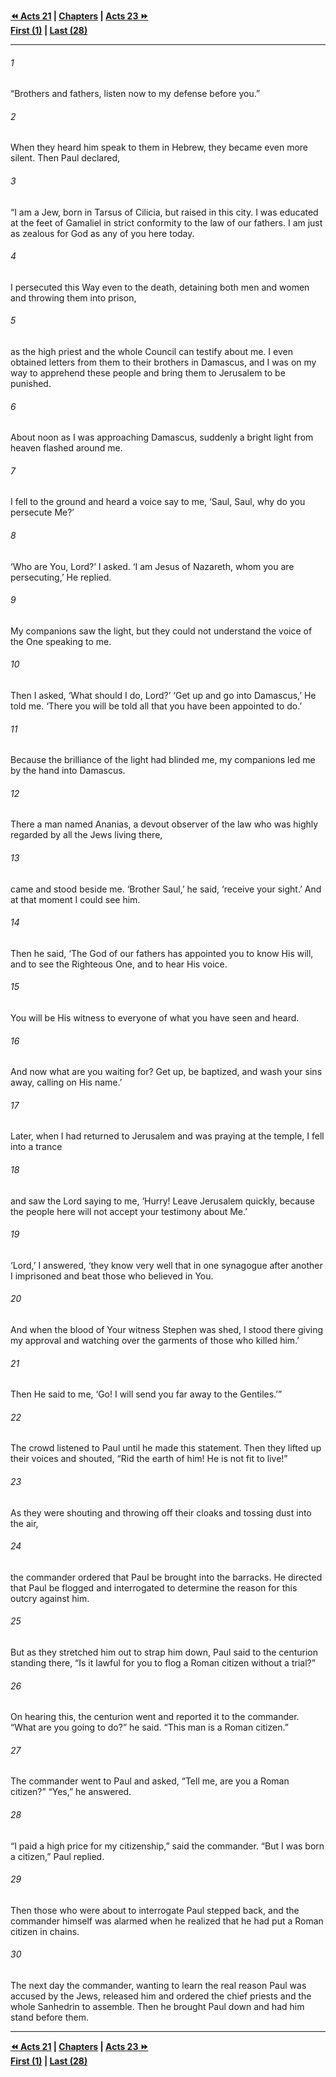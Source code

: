   
**[⏪ Acts 21](./Acts%2021.md) | [Chapters](./_index.md) | [Acts 23 ⏩](./Acts%2023.md)**  
**[First (1)](./Acts%201.md) | [Last (28)](./Acts%2028.md)**  
  
---  
  
###### 1  
“Brothers and fathers, listen now to my defense before you.”  
  
###### 2  
When they heard him speak to them in Hebrew, they became even more silent. Then Paul declared,  
  
###### 3  
“I am a Jew, born in Tarsus of Cilicia, but raised in this city. I was educated at the feet of Gamaliel in strict conformity to the law of our fathers. I am just as zealous for God as any of you here today.  
  
###### 4  
I persecuted this Way even to the death, detaining both men and women and throwing them into prison,  
  
###### 5  
as the high priest and the whole Council can testify about me. I even obtained letters from them to their brothers in Damascus, and I was on my way to apprehend these people and bring them to Jerusalem to be punished.  
  
###### 6  
About noon as I was approaching Damascus, suddenly a bright light from heaven flashed around me.  
  
###### 7  
I fell to the ground and heard a voice say to me, ‘Saul, Saul, why do you persecute Me?’  
  
###### 8  
‘Who are You, Lord?’ I asked. ‘I am Jesus of Nazareth, whom you are persecuting,’ He replied.  
  
###### 9  
My companions saw the light, but they could not understand the voice of the One speaking to me.  
  
###### 10  
Then I asked, ‘What should I do, Lord?’ ‘Get up and go into Damascus,’ He told me. ‘There you will be told all that you have been appointed to do.’  
  
###### 11  
Because the brilliance of the light had blinded me, my companions led me by the hand into Damascus.  
  
###### 12  
There a man named Ananias, a devout observer of the law who was highly regarded by all the Jews living there,  
  
###### 13  
came and stood beside me. ‘Brother Saul,’ he said, ‘receive your sight.’ And at that moment I could see him.  
  
###### 14  
Then he said, ‘The God of our fathers has appointed you to know His will, and to see the Righteous One, and to hear His voice.  
  
###### 15  
You will be His witness to everyone of what you have seen and heard.  
  
###### 16  
And now what are you waiting for? Get up, be baptized, and wash your sins away, calling on His name.’  
  
###### 17  
Later, when I had returned to Jerusalem and was praying at the temple, I fell into a trance  
  
###### 18  
and saw the Lord saying to me, ‘Hurry! Leave Jerusalem quickly, because the people here will not accept your testimony about Me.’  
  
###### 19  
‘Lord,’ I answered, ‘they know very well that in one synagogue after another I imprisoned and beat those who believed in You.  
  
###### 20  
And when the blood of Your witness Stephen was shed, I stood there giving my approval and watching over the garments of those who killed him.’  
  
###### 21  
Then He said to me, ‘Go! I will send you far away to the Gentiles.’”  
  
###### 22  
The crowd listened to Paul until he made this statement. Then they lifted up their voices and shouted, “Rid the earth of him! He is not fit to live!”  
  
###### 23  
As they were shouting and throwing off their cloaks and tossing dust into the air,  
  
###### 24  
the commander ordered that Paul be brought into the barracks. He directed that Paul be flogged and interrogated to determine the reason for this outcry against him.  
  
###### 25  
But as they stretched him out to strap him down, Paul said to the centurion standing there, “Is it lawful for you to flog a Roman citizen without a trial?”  
  
###### 26  
On hearing this, the centurion went and reported it to the commander. “What are you going to do?” he said. “This man is a Roman citizen.”  
  
###### 27  
The commander went to Paul and asked, “Tell me, are you a Roman citizen?” “Yes,” he answered.  
  
###### 28  
“I paid a high price for my citizenship,” said the commander. “But I was born a citizen,” Paul replied.  
  
###### 29  
Then those who were about to interrogate Paul stepped back, and the commander himself was alarmed when he realized that he had put a Roman citizen in chains.  
  
###### 30  
The next day the commander, wanting to learn the real reason Paul was accused by the Jews, released him and ordered the chief priests and the whole Sanhedrin to assemble. Then he brought Paul down and had him stand before them.  
  
  
---  
  
**[⏪ Acts 21](./Acts%2021.md) | [Chapters](./_index.md) | [Acts 23 ⏩](./Acts%2023.md)**  
**[First (1)](./Acts%201.md) | [Last (28)](./Acts%2028.md)**  
  
